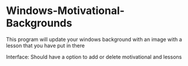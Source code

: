 # Windows-Motivational-Backgrounds
This program will update your windows background with an image with a lesson that you have put in there


Interface:
Should have a option to add or delete motivational and lessons
